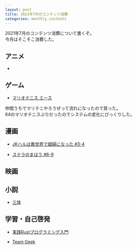 ```yaml
---
layout: post
title: 2021年7月のコンテンツ消費
categories: monthly_contents
---
```


2021年7月のコンテンツ消費について書くぞ。  
今月はそこそこ消費した。

## アニメ
- []()

## ゲーム
- [マリオテニス エース](https://amzn.to/3wZLV9X)

仲間うちでマリテニやろうぜって流れになったので買った。  
64のマリオテニスぶりだったのでシステムの変化にびっくりした。

## 漫画
- [JKハルは異世界で娼婦になった #3-4](https://amzn.to/3wyZ359)

- [ステラのまほう #6-9](https://amzn.to/3yKrKxw)


## 映画

## 小説
- [三体](https://amzn.to/2UDlMj3)

## 学習・自己啓発
- [実践Rustプログラミング入門](https://amzn.to/2SGRBGU)

- [Team Geek](https://amzn.to/2Ta50aY)
 
